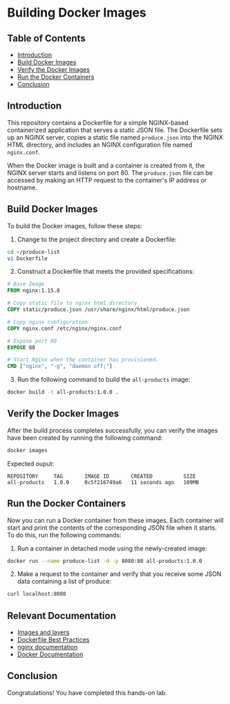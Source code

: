 
# Building Docker Images

## Table of Contents

- [Introduction](#introduction)
- [Build Docker Images](#build-docker-images)
- [Verify the Docker Images](#verify-the-docker-images)
- [Run the Docker Containers](#run-the-docker-containers)
- [Conclusion](#conclusion)

## Introduction

This repository contains a Dockerfile for a simple NGINX-based containerized application that serves a static JSON file. The Dockerfile sets up an NGINX server, copies a static file named `produce.json` into the NGINX HTML directory, and includes an NGINX configuration file named `nginx.conf`.

When the Docker image is built and a container is created from it, the NGINX server starts and listens on port 80. The `produce.json` file can be accessed by making an HTTP request to the container's IP address or hostname.

## Build Docker Images

To build the Docker images, follow these steps:

1. Change to the project directory and create a Dockerfile:

```bash
cd ~/produce-list
vi Dockerfile
```

2. Construct a Dockerfile that meets the provided specifications:

```Dockerfile
# Base Image
FROM nginx:1.15.8

# Copy static file to nginx html directory
COPY static/produce.json /usr/share/nginx/html/produce.json

# Copy nginx configuration
COPY nginx.conf /etc/nginx/nginx.conf

# Expose port 80
EXPOSE 80

# Start Nginx when the container has provisioned.
CMD ["nginx", "-g", "daemon off;"]
```

3. Run the following command to build the `all-products` image:

```bash
docker build -t all-products:1.0.0 .
```

## Verify the Docker Images

After the build process completes successfully, you can verify the images have been created by running the following command:

```bash
docker images
```

Expected ouput:

```plaintext
REPOSITORY     TAG       IMAGE ID       CREATED          SIZE
all-products   1.0.0     0c5f216749a6   11 seconds ago   109MB
```

## Run the Docker Containers

Now you can run a Docker container from these images. Each container will start and print the contents of the corresponding JSON file when it starts. To do this, run the following commands:

1. Run a container in detached mode using the newly-created image:

```bash
docker run --name produce-list -d -p 8080:80 all-products:1.0.0
```

2. Make a request to the container and verify that you receive some JSON data containing a list of produce:

```bash
curl localhost:8080
```

## Relevant Documentation

- [Images and layers](https://docs.docker.com/storage/storagedriver/#images-and-layers)
- [Dockerfile Best Practices](https://docs.docker.com/develop/develop-images/dockerfile_best-practices/)
- [nginx documentation](https://nginx.org/en/docs/)
- [Docker Documentation](https://docs.docker.com/)

## Conclusion

Congratulations! You have completed this hands-on lab.